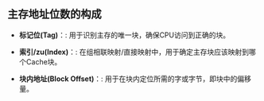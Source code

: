 

## 主存地址位数的构成
-   **标记位(Tag)**：: 用于识别主存的唯一块，确保CPU访问到正确的块。
    
-   **索引/zu(Index)**：: 在组相联映射/直接映射中，用于确定主存块应该映射到哪个Cache块。
    
-   **块内地址(Block Offset)**：: 用于在块内定位所需的字或字节，即块中的偏移量。


<!--stackedit_data:
eyJoaXN0b3J5IjpbMTMyMTUwODQyMywtMTU1MzI4OTUwN119
-->